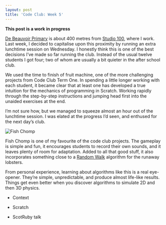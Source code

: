 ```yaml
---
layout: post
title: 'Code Club: Week 5'
---
```


**This post is a work in progress**

[De Beauvoir Primary][dbp] is about 400 metres from [Studio 100][studio100],
where I work. Last week, I decided to capitalise upon this proximity by
running an extra lunchtime session on Wednesday. I honestly think this
is one of the best decisions I’ve made so far running the club. Instead
of the usual twelve students I got four; two of whom are usually a bit
quieter in the after school club.

We used the time to finish of fruit machine, one of the more challenging
projects from Code Club Term One. In spending a little longer working with
each student, it became clear that at least one has developed a true
intuition for the mechanics of programming in Scratch. Working rapidly
through the step-by-step instructions and jumping head first into the
unaided exercises at the end.

I’m not sure how, but we managed to squeeze almost an hour out of the
lunchtime session. I was elated at the progress I’d seen, and enthused
for the next day’s club.

![Fish Chomp](http://assets.jgwhite.co.uk/images/fish-chomp.png)

Fish Chomp is one of my favourite of the code club projects. The
gameplay is simple and fun, it encourages students to record their own
sounds, and it leaves plenty of room for adaptation. Added to all that
good stuff, it also incorporates something close to a [Random Walk][random]
algorithm for the runaway lobsters.

From personal experience, learning about algorithms like this is a real
eye-opener. They’re simple, unpredictable, and produce almost life-like
results. Things get even better when you discover algorithms to simulate
2D and then 3D physics.

* Context
* Scratch

* ScotRuby talk

<script
  async
  class="speakerdeck-embed"
  data-id="55937f809f6501305d2e6233add02cc9"
  data-ratio="1.33333333333333"
  src="//speakerdeck.com/assets/embed.js"></script>

[dbp]: http://www.debeauvoir.hackney.sch.uk/
[studio100]: http://www.studio100london.com/
[random]: http://en.wikipedia.org/wiki/Random_walk
[josh-sites]: http://codeclub.joshemerson.co.uk/
[scotruby]: http://2013.scottishrubyconference.com/
[scotruby-slides]: https://speakerdeck.com/jgwhite/code-club-lightning-talk

